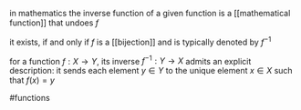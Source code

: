in mathematics the inverse function of a given function is a [[mathematical function]] that undoes $f$

it exists, if and only if $f$ is a [[bijection]] and is typically denoted by $f^{-1}$

for a function $f : X\rightarrow Y$, its inverse $f^{-1} : Y\rightarrow X$ admits an explicit description: it sends each element $y \in Y$ to the unique element $x\in X$ such that $f(x)=y$

#functions